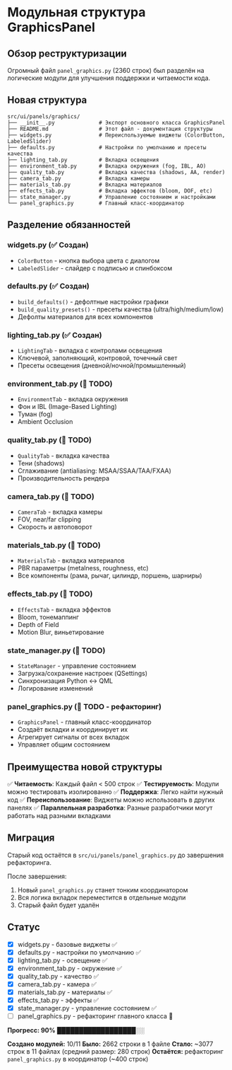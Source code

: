 # Модульная структура GraphicsPanel

## Обзор реструктуризации

Огромный файл `panel_graphics.py` (2360 строк) был разделён на логические модули для улучшения поддержки и читаемости кода.

## Новая структура

```
src/ui/panels/graphics/
├── __init__.py              # Экспорт основного класса GraphicsPanel
├── README.md                # Этот файл - документация структуры
├── widgets.py               # Переиспользуемые виджеты (ColorButton, LabeledSlider)
├── defaults.py              # Настройки по умолчанию и пресеты качества
├── lighting_tab.py          # Вкладка освещения
├── environment_tab.py       # Вкладка окружения (fog, IBL, AO)
├── quality_tab.py           # Вкладка качества (shadows, AA, render)
├── camera_tab.py            # Вкладка камеры
├── materials_tab.py         # Вкладка материалов
├── effects_tab.py           # Вкладка эффектов (bloom, DOF, etc)
├── state_manager.py         # Управление состоянием и настройками
└── panel_graphics.py        # Главный класс-координатор
```

## Разделение обязанностей

### widgets.py (✅ Создан)
- `ColorButton` - кнопка выбора цвета с диалогом
- `LabeledSlider` - слайдер с подписью и спинбоксом

### defaults.py (✅ Создан)
- `build_defaults()` - дефолтные настройки графики
- `build_quality_presets()` - пресеты качества (ultra/high/medium/low)
- Дефолты материалов для всех компонентов

### lighting_tab.py (✅ Создан)
- `LightingTab` - вкладка с контролами освещения
- Ключевой, заполняющий, контровой, точечный свет
- Пресеты освещения (дневной/ночной/промышленный)

### environment_tab.py (🔨 TODO)
- `EnvironmentTab` - вкладка окружения
- Фон и IBL (Image-Based Lighting)
- Туман (fog)
- Ambient Occlusion

### quality_tab.py (🔨 TODO)
- `QualityTab` - вкладка качества
- Тени (shadows)
- Сглаживание (antialiasing: MSAA/SSAA/TAA/FXAA)
- Производительность рендера

### camera_tab.py (🔨 TODO)
- `CameraTab` - вкладка камеры
- FOV, near/far clipping
- Скорость и автоповорот

### materials_tab.py (🔨 TODO)
- `MaterialsTab` - вкладка материалов
- PBR параметры (metalness, roughness, etc)
- Все компоненты (рама, рычаг, цилиндр, поршень, шарниры)

### effects_tab.py (🔨 TODO)
- `EffectsTab` - вкладка эффектов
- Bloom, тонемаппинг
- Depth of Field
- Motion Blur, виньетирование

### state_manager.py (🔨 TODO)
- `StateManager` - управление состоянием
- Загрузка/сохранение настроек (QSettings)
- Синхронизация Python ↔ QML
- Логирование изменений

### panel_graphics.py (🔨 TODO - рефакторинг)
- `GraphicsPanel` - главный класс-координатор
- Создаёт вкладки и координирует их
- Агрегирует сигналы от всех вкладок
- Управляет общим состоянием

## Преимущества новой структуры

✅ **Читаемость**: Каждый файл < 500 строк
✅ **Тестируемость**: Модули можно тестировать изолированно
✅ **Поддержка**: Легко найти нужный код
✅ **Переиспользование**: Виджеты можно использовать в других панелях
✅ **Параллельная разработка**: Разные разработчики могут работать над разными вкладками

## Миграция

Старый код остаётся в `src/ui/panels/panel_graphics.py` до завершения рефакторинга.

После завершения:
1. Новый `panel_graphics.py` станет тонким координатором
2. Вся логика вкладок переместится в отдельные модули
3. Старый файл будет удалён

## Статус

- [x] widgets.py - базовые виджеты ✅
- [x] defaults.py - настройки по умолчанию ✅
- [x] lighting_tab.py - освещение ✅
- [x] environment_tab.py - окружение ✅
- [x] quality_tab.py - качество ✅
- [x] camera_tab.py - камера ✅
- [x] materials_tab.py - материалы ✅
- [x] effects_tab.py - эффекты ✅
- [x] state_manager.py - управление состоянием ✅
- [ ] panel_graphics.py - рефакторинг главного класса 🔨

**Прогресс: 90%** ██████████████████░░

**Создано модулей:** 10/11
**Было:** 2662 строки в 1 файле
**Стало:** ~3077 строк в 11 файлах (средний размер: 280 строк)
**Остаётся:** рефакторинг `panel_graphics.py` в координатор (~400 строк)
